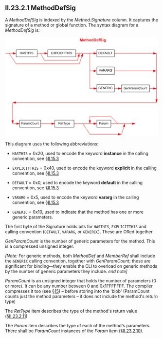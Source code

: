 ## II.23.2.1 MethodDefSig

A _MethodDefSig_ is indexed by the _Method_._Signature_ column. It captures the signature of a method or global function. The syntax diagram for a _MethodDefSig_ is:

 ![](ii.23.2.1-methoddefsig-figure-1.png)

This diagram uses the following abbreviations:

 * `HASTHIS` = 0x20, used to encode the keyword **instance** in the calling convention, see §[II.15.3](ii.15.3-calling-convention.md)

 * `EXPLICITTHIS` = 0x40, used to encode the keyword **explicit** in the calling convention, see §[II.15.3](ii.15.3-calling-convention.md)

 * `DEFAULT` = 0x0, used to encode the keyword **default** in the calling convention, see §[II.15.3](ii.15.3-calling-convention.md)

 * `VARARG` = 0x5, used to encode the keyword **vararg** in the calling convention, see §[II.15.3](ii.15.3-calling-convention.md)

 * `GENERIC` = 0x10, used to indicate that the method has one or more generic parameters.

The first byte of the Signature holds bits for `HASTHIS`, `EXPLICITTHIS` and calling convention (`DEFAULT`, `VARARG`, or `GENERIC`). These are ORed together.

_GenParamCount_ is the number of generic parameters for the method. This is a compressed unsigned integer.

_[Note:_ For generic methods, both _MethodDef_ and _MemberRef_ shall include the `GENERIC` calling convention, together with _GenParamCount_; these are significant for binding&mdash;they enable the CLI to overload on generic methods by the number of generic parameters they include. _end note]_

_ParamCount_ is an unsigned integer that holds the number of parameters (0 or more). It can be any number between 0 and 0x1FFFFFFF.  The compiler compresses it too (see §[15](#todo-missing-hyperlink)) &ndash; before storing into the 'blob' (ParamCount counts just the method parameters &ndash; it does not include the method's return type)

The _RetType_ item describes the type of the method's return value (§[II.23.2.11](#todo-missing-hyperlink))

The _Param_ item describes the type of each of the method's parameters. There shall be _ParamCount_ instances of the _Param_ item (§[II.23.2.10](#todo-missing-hyperlink)).
